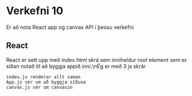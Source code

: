 # Verkefni 10

Er að nota React app og canvas API í þessu verkefni

## React

React er sett upp með index.html skrá sem inniheldur root element sem er síðan notað til að byggja appið inní.\nÉg er með 3 js skrár 
```
index.js renderar allt saman
App.js sér um að byggja síðuna
canvas.js sér um canvasin
```

